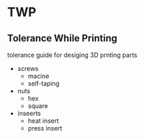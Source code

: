 # TWP
## Tolerance While Printing

tolerance guide for desiging 3D prnting parts
- screws
  - macine
  - self-taping
- nuts
  - hex
  - square
- inseerts
  - heat insert
  - press insert
